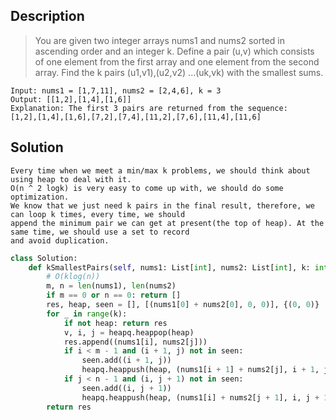## Description
>You are given two integer arrays nums1 and nums2 sorted in ascending order and an integer k.
Define a pair (u,v) which consists of one element from the first array and one element from the second array.
Find the k pairs (u1,v1),(u2,v2) ...(uk,vk) with the smallest sums.

```
Input: nums1 = [1,7,11], nums2 = [2,4,6], k = 3
Output: [[1,2],[1,4],[1,6]] 
Explanation: The first 3 pairs are returned from the sequence: 
[1,2],[1,4],[1,6],[7,2],[7,4],[11,2],[7,6],[11,4],[11,6]
```

## Solution

```
Every time when we meet a min/max k problems, we should think about using heap to deal with it.
O(n ^ 2 logk) is very easy to come up with, we should do some optimization.
We know that we just need k pairs in the final result, therefore, we can loop k times, every time, we should 
append the minimum pair we can get at present(the top of heap). At the same time, we should use a set to record
and avoid duplication.
```

```python
class Solution:
    def kSmallestPairs(self, nums1: List[int], nums2: List[int], k: int) -> List[List[int]]:
        # O(klog(n))
        m, n = len(nums1), len(nums2)
        if m == 0 or n == 0: return []
        res, heap, seen = [], [(nums1[0] + nums2[0], 0, 0)], {(0, 0)}
        for _ in range(k):
            if not heap: return res
            v, i, j = heapq.heappop(heap)
            res.append((nums1[i], nums2[j]))
            if i < m - 1 and (i + 1, j) not in seen:
                seen.add((i + 1, j))
                heapq.heappush(heap, (nums1[i + 1] + nums2[j], i + 1, j))
            if j < n - 1 and (i, j + 1) not in seen:
                seen.add((i, j + 1))
                heapq.heappush(heap, (nums1[i] + nums2[j + 1], i, j + 1))
        return res
```
